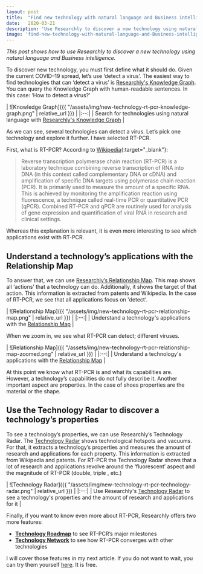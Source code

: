 ```yaml
---
layout: post
title:  "Find new technology with natural language and Business intelligence"
date:   2020-03-21
description: 'Use Researchly to discover a new technology using natural language and Business intelligence.'
image: 'find-new-technology-with-natural-language-and-Business-intelligence-header-image.jpg'
---
```

*This post shows how to use Researchly to discover a new technology using natural language and Business intelligence.*

To discover new technology, you must first define what it should do. Given the current COVID–19 spread, let’s use ‘detect a virus’. The easiest way to find technologies that can ‘detect a virus’ is [Researchly's Knowledge Graph](https://www.researchly.app/analytics/knowledgegraph?utm_source=528547e2&utm_medium=88682ffa&utm_campaign=edfcaff2). You can query the Knowledge Graph with human-readable sentences. In this case: ‘How to detect a virus?’

| ![Knowledge Graph]({{ "/assets/img/new-technology-rt-pcr-knowledge-graph.png" | relative_url }}) | 
|:--:| 
| Search for technologies using natural language with [Researchly's Knowledge Graph](https://www.researchly.app/analytics/knowledgegraph?utm_source=528547e2&utm_medium=88682ffa&utm_campaign=edfcaff2) |


As we can see, several technologies can detect a virus. Let’s pick one technology and explore it further. I have selected RT-PCR.


First, what is RT-PCR? According to [Wikipedia](https://en.wikipedia.org/wiki/Reverse_transcription_polymerase_chain_reaction?utm_source=528547e2&utm_medium=88682ffa&utm_campaign=edfcaff2){:target="_blank"}:


> Reverse transcription polymerase chain reaction (RT-PCR) is a laboratory technique combining reverse transcription of RNA into DNA (in this context called complementary DNA or cDNA) and amplification of specific DNA targets using polymerase chain reaction (PCR). It is primarily used to measure the amount of a specific RNA. This is achieved by monitoring the amplification reaction using fluorescence, a technique called real-time PCR or quantitative PCR (qPCR). Combined RT-PCR and qPCR are routinely used for analysis of gene expression and quantification of viral RNA in research and clinical settings.

Whereas this explanation is relevant, it is even more interesting to see which applications exist with RT-PCR.

## Understand a technology’s applications with the Relationship Map

To answer that, we can use [Researchly’s Relationship Map](https://www.researchly.app/analytics/relationship_map?utm_source=528547e2&utm_medium=88682ffa&utm_campaign=edfcaff2). This map shows all ‘actions’ that a technology can do. Additionally, it shows the target of that action. This information is extracted from patents and Wikipedia.
In the case of RT-PCR, we see that all applications focus on 'detect'.

| ![Relationship Map]({{ "/assets/img/new-technology-rt-pcr-relationship-map.png" | relative_url }}) | 
|:--:| 
| Understand a technology's applications with the [Relationship Map](https://www.researchly.app/analytics/relationship_map?utm_source=528547e2&utm_medium=88682ffa&utm_campaign=edfcaff2) |

When we zoom in, we see what RT-PCR can detect; different viruses.

| ![Relationship Map]({{ "/assets/img/new-technology-rt-pcr-relationship-map-zoomed.png" | relative_url }}) | 
|:--:| 
| Understand a technology's applications with the [Relationship Map](https://www.researchly.app/analytics/relationship_map?utm_source=528547e2&utm_medium=88682ffa&utm_campaign=edfcaff2) |


At this point we know what RT-PCR is and what its capabilities are. However, a technology’s capabilities do not fully describe it. Another important aspect are properties. In the case of shoes properties are the material or the shape.


## Use the Technology Radar to discover a technology’s properties
To see a technology’s properties, we can use Researchly’s Technology Radar. The [Technology Radar](https://www.researchly.app/analytics/technologyradar?utm_source=528547e2&utm_medium=88682ffa&utm_campaign=edfcaff2) shows technological hotspots and vacuums. For that, it extracts a technology’s properties and measures the amount of research and applications for each property. This information is extracted from Wikipedia and patents.
For RT-PCR the Technology Radar shows that a lot of research and applications revolve around the ‘fluorescent’ aspect and the magnitude of RT-PCR (double, triple , etc.)

| ![Technology Radar]({{ "/assets/img/new-technology-rt-pcr-technology-radar.png" | relative_url }}) | 
|:--:| 
| Use Researchly's [Technology Radar](https://www.researchly.app/analytics/technologyradar?utm_source=528547e2&utm_medium=88682ffa&utm_campaign=edfcaff2) to see a technology's properties and the amount of research and applications for it |



Finally, if you want to know even more about RT-PCR, Researchly offers two more features:

- **[Technology Roadmap](https://www.researchly.app/analytics/technologyroadmap?utm_source=528547e2&utm_medium=88682ffa&utm_campaign=edfcaff2)** to see RT-PCR’s major milestones
- **[Technology Network](https://www.researchly.app/analytics/technologynetwork?utm_source=528547e2&utm_medium=88682ffa&utm_campaign=edfcaff2)** to see how RT-PCR converges with other technologies


I will cover those features in my next article. If you do not want to wait, you can try them yourself [here](https://www.researchly.app/analytics/dashboard?utm_source=528547e2&utm_medium=88682ffa&utm_campaign=edfcaff2). It is free.




















